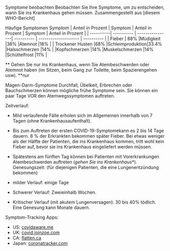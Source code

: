 Symptome beobachten
Beobachten Sie Ihre Symptome, um zu entscheiden, wann Sie ins Krankenhaus gehen müssen. 
Zusammengestellt aus [diesem WHO-Bericht]

Häufige Symptomen
Symptom   | Anteil in Prozent | Symptom         | Anteil in Prozent  | Symptom               | Anteil in Prozent  |
| ----------| ---------- | ----------------| ---------- | --------------------  | ---------- |
| Fieber     | 88%        |Müdigkeit          |38%         |Atemnot    |18%         |
| Trockener Husten |68%         |Schleimproduktion|33.4%       |Halsschmerzen      |14%         |
|Kopfschmerzen  |14%         |Muskelschmerzen     |14%         |Schüttelfrost                 |11%         |

** Gehen Sie nur ins Krankenhaus, wenn Sie Atembeschwerden oder Atemnot haben (im Sitzen, beim Gang zur Toilette, beim Spazierengehen usw). **nur

Magen-Darm-Symptome 
Durchfall, Übelkeit, Erbrechen oder Bauchschmerzen können mögliche frühe Symptome sein. Sie können ein paar Tage VOR den Atemwegssymptomen auftreten. 

Zeitverlauf:
- Mild verlaufende Fälle erholen sich im Allgemeinen innerhalb von 7 Tagen (ohne Krankenhausaufenthalt). 

- Bis zum Auftreten der ersten COVID-19-Symptomekann es 2 bis 14 Tage dauern. 8 % der Erkrankten bekommen später Fieber. 
Bei etwas weniger als der Hälfte der Patienten, die ins Krankenhaus kommen, tritt wohl kein Fieber auf, bevor sie ins Krankenhaus eingeliefert werden müssen. 
- Spätestens am fünften Tag können bei Patienten mit Vorerkrankungen Atembeschwerden auftreten (*gehen Sie ins Krankenhaus**). 
Genesungszeit: (für diejenigen Patienten, die eine Lungenentzündung bekommen)
- milder Verlauf: einige Tage 
- Schwerer Verlauf: Zweieinhalb Wochen.
- Kritischer Verlauf (mit akutem Lungenversagen): 30 bis 40% tödlich. Eine Genesung kann Monate dauern. 

Symptom-Tracking Apps: 
-  US: [covidaware.me](https://covidaware.me/)
-  UK: [covid.joinzoe.com](https://covid.joinzoe.com)
-  CA: [flatten.ca](https://flatten.ca/) 
-  Japan: [coronatracker.com](https://www.coronatracker.com/) 

